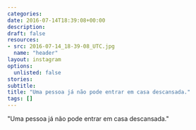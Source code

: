 ```yaml
---
categories:
date: 2016-07-14T18:39:08+00:00
description:
draft: false
resources:
- src: 2016-07-14_18-39-08_UTC.jpg
  name: "header"
layout: instagram
options:
  unlisted: false
stories:
subtitle:
title: "Uma pessoa já não pode entrar em casa descansada."
tags: []
---
```


"Uma pessoa já não pode entrar em casa descansada."
